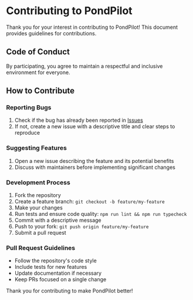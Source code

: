 # Contributing to PondPilot

Thank you for your interest in contributing to PondPilot! This document provides guidelines for contributions.

## Code of Conduct

By participating, you agree to maintain a respectful and inclusive environment for everyone.

## How to Contribute

### Reporting Bugs

1. Check if the bug has already been reported in [Issues](https://github.com/pondpilot/pondpilot/issues)
2. If not, create a new issue with a descriptive title and clear steps to reproduce

### Suggesting Features

1. Open a new issue describing the feature and its potential benefits
2. Discuss with maintainers before implementing significant changes

### Development Process

1. Fork the repository
2. Create a feature branch: `git checkout -b feature/my-feature`
3. Make your changes
4. Run tests and ensure code quality: `npm run lint && npm run typecheck`
5. Commit with a descriptive message
6. Push to your fork: `git push origin feature/my-feature`
7. Submit a pull request

### Pull Request Guidelines

- Follow the repository's code style
- Include tests for new features
- Update documentation if necessary
- Keep PRs focused on a single change

Thank you for contributing to make PondPilot better!
